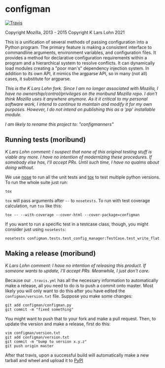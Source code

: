 configman
=========

[![Travis](https://travis-ci.org/mozilla/configman.png?branch=master)](https://travis-ci.org/mozilla/configman)

Copyright Mozilla, 2013 - 2015
Copyright K Lars Lohn 2021

This is a unification of several methods of passing configuration into a Python program.
The primary feature is making a consistent interface to commandline arguments,
environment variables, and configuration files. It provides a method for declarative
configuration requirements within a program and a hierarchical system to resolve
conflicts. It can dynamically load modules creating a "poor man's" dependency
injection system. In addition to its own API, it mimics the argparse API, so in many
(not all) cases, it substitute for argparse.

_This is the K Lars Lohn fork. Since I am no longer associated with Mozilla, I have no
 ownership/control/privileges on the moribund Mozilla repo. I don't think Mozilla
 uses it anywhere anymore. As it it critical to my personal software work, I intend
to continue to maintain and modify it for my own purposes.  However, I do not intend
on publishing this as a 'pip' installable module._

_I am likely to rename this project to: "configmanners"_

Running tests (moribund)
-------------

_K Lars Lohn comment: I suspect that none of this original testing stuff is viable any more.
I have no intention of modernizing these procedures. If somebody else has, I'll accept PRs.
Until such time, I have no qualms about doing without._

We use [nose](http://code.google.com/p/python-nose/) to run all the
unit tests and [tox](http://tox.testrun.org/latest/) to test multiple
python versions. To run the whole suite just run:

    tox

`tox` will pass arguments after `--` to `nosetests`. To run with test
coverage calculation, run `tox` like this:

    tox -- --with-coverage --cover-html --cover-package=configman

If you want to run a specific test in a testcase class, though,
you might consider just using `nosetests`:

    nosetests configman.tests.test_config_manager:TestCase.test_write_flat


Making a release  (moribund)
----------------

_K Lars Lohn comment: I have no intention of releasing this product.  If someone
wants to update, I'll accept PRs. Meanwhile, I just don't care._

Because our `.travis.yml` has all the necessary information to automatically
make a release, all you need to do is to push a commit onto master.
Most likely you will only want to do this after you have
edited the `configman/version.txt` file. Suppose you make some changes:

    git add configman/configman.py
    git commit -m "fixed something"

You might want to push that to your fork and make a pull request. Then,
to update the version and make a release, first do this:

    vim configman/version.txt
    git add configman/version.txt
    git commit -m "bump to version x.y.z"
    git push origin master

After that travis, upon a successful build will automatically make a new
tarball and wheel and upload it to [PyPI](https://pypi.python.org/pypi/configman)
